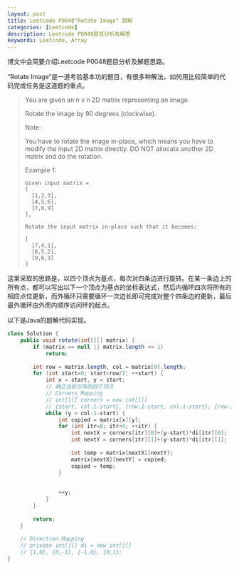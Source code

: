 ```yaml
---
layout: post
title: Leetcode P0048"Rotate Image" 题解
categories: [Leetcode]
description: Leetcode P0048题目分析及解答
keywords: Leetcode, Array
---
```


博文中会简要介绍Leetcode P0048题目分析及解题思路。

“Rotate Image”是一道考验基本功的题目，有很多种解法，如何用比较简单的代码完成任务是这道题的重点。

> You are given an n x n 2D matrix representing an image.
> 
> Rotate the image by 90 degrees (clockwise).
> 
> Note:
> 
> You have to rotate the image in-place, which means you have to modify the input 2D matrix directly. DO NOT allocate another 2D matrix and do the rotation.
> 
> Example 1:
> ```
> Given input matrix = 
> [
>   [1,2,3],
>   [4,5,6],
>   [7,8,9]
> ],
> 
> Rotate the input matrix in-place such that it becomes:
> 
> [
>   [7,4,1],
>   [8,5,2],
>   [9,6,3]
> ]
> ```

这里采取的思路是，以四个顶点为基点，每次对四条边进行旋转。在某一条边上的所有点，都可以写出以下一个顶点为基点的坐标表达式，然后内循环四次将所有的相应点位更新，而外循环只需要循环一次边长即可完成对整个四条边的更新，最后最外循环由外而内顺序访问环的起点。

以下是Java的题解代码实现。
```java
class Solution {
    public void rotate(int[][] matrix) {
        if (matrix == null || matrix.length <= 1)
            return;
        
        int row = matrix.length, col = matrix[0].length;
        for (int start=0; start<row/2; ++start) {
            int x = start, y = start;
            // 确立当前方阵的四个顶点
            // Corners Mapping
            // int[][] corners = new int[][]
            // {start, col-1-start}, {row-1-start, col-1-start}, {row-1-start, start}, {start, start};
            while (y < col-1-start) {
                int copied = matrix[x][y];
                for (int itr=0; itr<4; ++itr) {
                    int nextX = corners[itr][0]+(y-start)*di[itr][0];
                    int nextY = corners[itr][1]+(y-start)*di[itr][1];
                    
                    int temp = matrix[nextX][nextY];
                    matrix[nextX][nextY] = copied;
                    copied = temp;
                }
                
                
                ++y;
            }
        }
        
        return;
    }
    
    // Direction Mapping
    // private int[][] di = new int[][]
    // {1,0}, {0,-1}, {-1,0}, {0,1};
}
```
